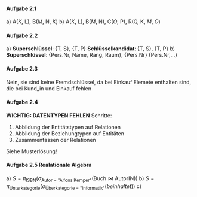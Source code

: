 #### Aufgabe 2.1
a) A(*K*, L), B(*M*, N, *K*)
b) A(*K*, L), B(*M*, N), C(*O*, P), R(Q, K, *M*, *O*)

#### Aufgabe 2.2
a) 
**Superschlüssel**: {T, S}, {T, P}
**Schlüsselkandidat**: {T, S}, {T, P}
b)
**Superschlüssel**:
{Pers.Nr, Name, Rang, Raum}, {Pers.Nr}
{Pers.Nr,...}

#### Aufgabe 2.3
Nein, sie sind keine Fremdschlüssel, da bei Einkauf Elemete enthalten sind, die bei Kund_in und Einkauf fehlen

#### Aufgabe 2.4
**WICHTIG: DATENTYPEN FEHLEN**
Schritte:
1. Abbildung der Entitätstypen auf Relationen
2. Abbildung der Beziehungtypen auf Entitäten
3. Zusammenfassen der Relationen

Siehe Musterlösung!

#### Aufgabe 2.5 Realationale Algebra

a) $S = \pi_{\text{ISBN}} (\sigma_{\text{Autor = "Alfons Kemper"}}(\text{Buch} \bowtie \text{AutorIN}))$
b) $S = \pi_{\text{Unterkategorie}}(\sigma_{\text{Überkategorie = "Informatik"}}(beinhaltet))$
c)
